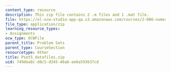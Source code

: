 ```yaml
---
content_type: resource
description: This zip file contains 2 .m files and 1 .mat file.
file: https://ol-ocw-studio-app-qa.s3.amazonaws.com/courses/2-086-numerical-computation-for-mechanical-engineers-fall-2012/749dea8cd8c5d34546a6ee6a593637cd_Pset5_datafiles.zip
file_type: application/zip
learning_resource_types:
- Assignments
ocw_type: OCWFile
parent_title: Problem Sets
parent_type: CourseSection
resourcetype: Other
title: Pset5_datafiles.zip
uid: 749dea8c-d8c5-d345-46a6-ee6a593637cd
---
```


